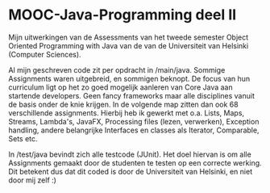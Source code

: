 # MOOC-Java-Programming deel II

Mijn uitwerkingen van de Assessments van het tweede semester Object Oriented Programming with Java van de van de Universiteit van Helsinki (Computer Sciences).

Al mijn geschreven code zit per opdracht in /main/java. Sommige Assignments waren uitgebreid, en sommigen beknopt. De focus van hun curriculum ligt op het zo goed mogelijk aanleren van Core Java aan startende developers. Geen fancy frameworks maar alle disciplines vanuit de basis onder de knie krijgen. In de volgende map zitten dan ook 68  verschillende assignments. Hierbij heb ik gewerkt met o.a. Lists, Maps, Streams, Lambda's, JavaFX, Processing files (lezen, verwerken), Exception handling, andere belangrijke Interfaces en classes als Iterator, Comparable, Sets etc.

In /test/java bevindt zich alle testcode (JUnit). 
Het doel hiervan is om alle Assignments gemaakt door de studenten te testen op een correcte werking. Dit betekent dus dat dit coded is door de Universiteit van Helsinki, en niet door mij zelf :)
